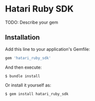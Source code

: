 # Hatari Ruby SDK

TODO: Describe your gem

## Installation

Add this line to your application's Gemfile:

```ruby
gem 'hatari_ruby_sdk'
```

And then execute:

    $ bundle install

Or install it yourself as:

    $ gem install hatari_ruby_sdk